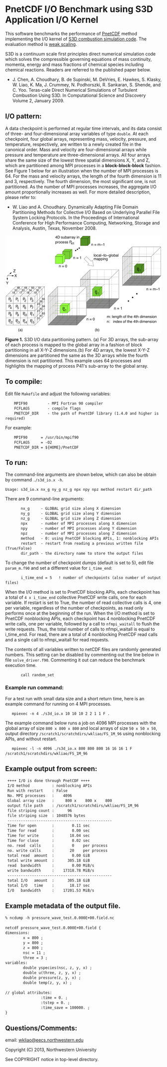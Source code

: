 # PnetCDF I/O Benchmark using S3D Application I/O Kernel

This software benchmarks the performance of
[PnetCDF](https://parallel-netcdf.github.io/) method implementing the I/O
kernel of [S3D combustion simulation code](http://exactcodesign.org).
The evaluation method is [weak scaling](https://en.wikipedia.org/wiki/Scalability#Weak_versus_strong_scaling).

S3D is a continuum scale first principles direct numerical simulation code
which solves the compressible governing equations of mass continuity, momenta,
energy and mass fractions of chemical species including chemical reactions.
Readers are referred to the published paper below.
* J. Chen, A. Choudhary, B. de Supinski, M. DeVries, E. Hawkes, S. Klasky,
  W. Liao, K. Ma, J. Crummey, N. Podhorszki, R. Sankaran, S. Shende, and
  C. Yoo. Teras-cale Direct Numerical Simulations of Turbulent Combustion
  Using S3D. In Computational Science and Discovery Volume 2, January 2009.

## I/O pattern:
A data checkpoint is performed at regular time intervals, and its data consist
of three- and four-dimensional array variables of type `double`. At each
checkpoint, four global arrays, representing mass, velocity, pressure, and
temperature, respectively, are written to a newly created file in the canonical
order. Mass and velocity are four-dimensional arrays while pressure and
temperature are three-dimensional arrays. All four arrays share the same size
of the lowest three spatial dimensions X, Y, and Z, which are partitioned among
MPI processes in a **block-block-block** fashion. See Figure 1 below for an
illustration when the number of MPI processes is 64. For the mass and velocity
arrays, the length of the fourth dimension is 11 and 3, respectively. The
fourth dimension, the most significant one, is not partitioned. As the number
of MPI processes increases, the aggregate I/O amount proportionally increases
as well. For more detailed description, please refer to:
* W. Liao and A. Choudhary. Dynamically Adapting File Domain Partitioning
  Methods for Collective I/O Based on Underlying Parallel File System
  Locking Protocols. In the Proceedings of International Conference for
  High Performance Computing, Networking, Storage and Analysis, Austin,
  Texas, November 2008.

<p align="center">
<img align="center" width="500" src="s3d_pattern.png">
</p>

**Figure 1.** S3D I/O data partitioning pattern. (a) For 3D arrays, the
sub-array of each process is mapped to the global array in a fashion of block
partitioning in all X-Y-Z dimensions.(b) For 4D arrays, the lowest X-Y-Z
dimensions are partitioned the same as the 3D arrays while the fourth dimension
is not partitioned. This example uses 64 processes and highlights the mapping
of process P41's sub-array to the global array.

## To compile:
Edit file `Makefile` and adjust the following variables:
```
    MPIF90         - MPI Fortran 90 compiler
    FCFLAGS        - compile flags
    PNETCDF_DIR    - the path of PnetCDF library (1.4.0 and higher is required)
```
For example:
```
    MPIF90      = /usr/bin/mpif90
    FCFLAGS     = -O2
    PNETCDF_DIR = ${HOME}/PnetCDF
```
## To run:
The command-line arguments are shown below, which can also be obtain by command
`./s3d_io.x -h`.
```
Usage: s3d_io.x nx_g ny_g nz_g npx npy npz method restart dir_path
```
There are 9 command-line arguments:
```
       nx_g     - GLOBAL grid size along X dimension
       ny_g     - GLOBAL grid size along Y dimension
       nz_g     - GLOBAL grid size along Z dimension
       npx      - number of MPI processes along X dimension
       npy      - number of MPI processes along Y dimension
       npz      - number of MPI processes along Z dimension
       method   - 0: using PnetCDF blocking APIs, 1: nonblocking APIs
       restart  - restart from reading a previous written file (True/False)
       dir_path - the directory name to store the output files
```
To change the number of checkpoint dumps (default is set to 5), edit
file `param_m.f90` and set a different value for `i_time_end`:
```
       i_time_end = 5   ! number of checkpoints (also number of output files)
```
When the I/O method is set to PnetCDF blocking APIs, each checkpoint has a
total of `4 x i_time_end` collective PnetCDF write calls, one for each
variable. If restart is set to True, the number of read collective calls is 4,
one per variable, regardless of the number of checkpoints, as read only
performs once at the beginning of the run. When the I/O method is set to
PnetCDF nonblocking APIs, each checkpoint has 4 nonblocking PnetCDF write
calls, one per variable, followed by a call to `nfmpi_waitall` to flush the
write requests. Thus, the total number of calls to nfmpi_waitall is equal to
i_time_end. For read, there are a total of 4 nonblocking PnetCDF read calls and
a single call to nfmpi_waitall for read requests.

The contents of all variables written to netCDF files are randomly generated
numbers. This setting can be disabled by commenting out the line below in file
`solve_driver.f90`. Commenting it out can reduce the benchmark execution time.
```
       call random_set
```

### Example run command:
For a test run with small data size and a short return time, here is an
example command for running on 4 MPI processes.
```
   mpiexec -n 4 ./s3d_io.x 10 10 10 2 2 1 1 F .
```

The example command below runs a job on 4096 MPI processes with the global
array of size `800 x 800 x 800` and local arrays of size `50 x 50 x 50`, output
directory `/scratch1/scratchdirs/wkliao/FS_1M_96` using nonblocking APIs, and
without restart.
```
   mpiexec -l -n 4096 ./s3d_io.x 800 800 800 16 16 16 1 F /scratch1/scratchdirs/wkliao/FS_1M_96
```

## Example output from screen:
```
 ++++ I/O is done through PnetCDF ++++
 I/O method          : nonblocking APIs
 Run with restart    : False
 No. MPI processes   :    4096
 Global array size   :     800 x    800 x    800
 output file path    : /scratch1/scratchdirs/wkliao/FS_1M_96
 file striping count :      96
 file striping size  : 1048576 bytes
 -----------------------------------------------
 Time for open       :        0.11 sec
 Time for read       :        0.00 sec
 Time for write      :       18.04 sec
 Time for close      :        0.02 sec
 no. read  calls     :        0    per process
 no. write calls     :       20    per process
 total read  amount  :        0.00 GiB
 total write amount  :      305.18 GiB
 read  bandwidth     :        0.00 MiB/s
 write bandwidth     :    17318.78 MiB/s
 -----------------------------------------------
 total I/O   amount  :      305.18 GiB
 total I/O   time    :       18.17 sec
 I/O   bandwidth     :    17201.53 MiB/s
```

## Example metadata of the output file.
```
% ncdump -h pressure_wave_test.0.000E+00.field.nc

netcdf pressure_wave_test.0.000E+00.field {
dimensions:
        x = 800 ;
        y = 800 ;
        z = 800 ;
        nsc = 11 ;
        three = 3 ;
variables:
        double yspecies(nsc, z, y, x) ;
        double u(three, z, y, x) ;
        double pressure(z, y, x) ;
        double temp(z, y, x) ;

// global attributes:
                :time = 0. ;
                :tstep = 0. ;
                :time_save = 100000. ;
}
```

## Questions/Comments:
email: wkliao@eecs.northwestern.edu

Copyright (C) 2013, Northwestern University

See COPYRIGHT notice in top-level directory.

